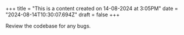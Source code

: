 +++
title = "This is a content created on 14-08-2024 at 3:05PM"
date = "2024-08-14T10:30:07.694Z"
draft = false
+++

  Review the codebase for any bugs.
        